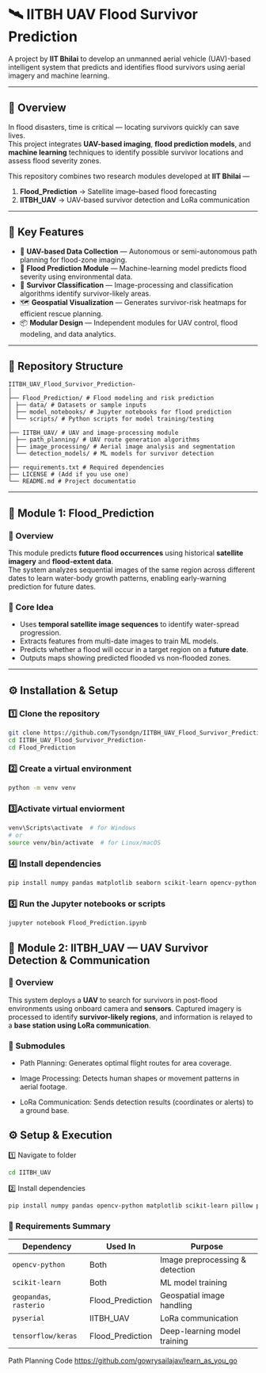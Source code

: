 # 🛰️ IITBH UAV Flood Survivor Prediction

A project by **IIT Bhilai** to develop an unmanned aerial vehicle (UAV)-based intelligent system that predicts and identifies flood survivors using aerial imagery and machine learning.

---

## 📖 Overview

In flood disasters, time is critical — locating survivors quickly can save lives.  
This project integrates **UAV-based imaging**, **flood prediction models**, and **machine learning** techniques to identify possible survivor locations and assess flood severity zones.

This repository combines two research modules developed at **IIT Bhilai** —  
1. **Flood_Prediction** → Satellite image–based flood forecasting  
2. **IITBH_UAV** → UAV-based survivor detection and LoRa communication  


---

## 🧩 Key Features

- 🚁 **UAV-based Data Collection** — Autonomous or semi-autonomous path planning for flood-zone imaging.  
- 🌊 **Flood Prediction Module** — Machine-learning model predicts flood severity using environmental data.  
- 🧠 **Survivor Classification** — Image-processing and classification algorithms identify survivor-likely areas.  
- 🗺️ **Geospatial Visualization** — Generates survivor-risk heatmaps for efficient rescue planning.  
- 📦 **Modular Design** — Independent modules for UAV control, flood modeling, and data analytics.

---

## 📂 Repository Structure
```
IITBH_UAV_Flood_Survivor_Prediction-
│
├── Flood_Prediction/ # Flood modeling and risk prediction
│ ├── data/ # Datasets or sample inputs
│ ├── model_notebooks/ # Jupyter notebooks for flood prediction
│ └── scripts/ # Python scripts for model training/testing
│
├── IITBH_UAV/ # UAV and image-processing module
│ ├── path_planning/ # UAV route generation algorithms
│ ├── image_processing/ # Aerial image analysis and segmentation
│ └── detection_models/ # ML models for survivor detection
│
├── requirements.txt # Required dependencies
├── LICENSE # (Add if you use one)
└── README.md # Project documentatio
```

---

## 🌊 Module 1: Flood_Prediction

### 📖 Overview
This module predicts **future flood occurrences** using historical **satellite imagery** and **flood-extent data**.  
The system analyzes sequential images of the same region across different dates to learn water-body growth patterns, enabling early-warning prediction for future dates.

### 🧠 Core Idea
- Uses **temporal satellite image sequences** to identify water-spread progression.  
- Extracts features from multi-date images to train ML models.  
- Predicts whether a flood will occur in a target region on a **future date**.  
- Outputs maps showing predicted flooded vs non-flooded zones.

---

## ⚙️ Installation & Setup

### 1️⃣ Clone the repository
```bash
git clone https://github.com/Tysondgn/IITBH_UAV_Flood_Survivor_Prediction-.git
cd IITBH_UAV_Flood_Survivor_Prediction-
cd Flood_Prediction
```
### 2️⃣ Create a virtual environment
```bash
python -m venv venv
```
### 3️⃣Activate virtual enviorment
```bash
venv\Scripts\activate  # for Windows
# or
source venv/bin/activate  # for Linux/macOS
```
### 4️⃣ Install dependencies
```bash
pip install numpy pandas matplotlib seaborn scikit-learn opencv-python tensorflow keras rasterio geopandas
```

### 5️⃣ Run the Jupyter notebooks or scripts
```bash
jupyter notebook Flood_Prediction.ipynb
```

## 🚁 Module 2: IITBH_UAV — UAV Survivor Detection & Communication
### 📖 Overview

This system deploys a **UAV** to search for survivors in post-flood environments using onboard camera and **sensors**.
Captured imagery is processed to identify **survivor-likely regions**, and information is relayed to a **base station using LoRa communication**.

### 🧩 Submodules

- Path Planning: Generates optimal flight routes for area coverage.

- Image Processing: Detects human shapes or movement patterns in aerial footage.

- LoRa Communication: Sends detection results (coordinates or alerts) to a ground base.

⚙️ Setup & Execution
---
1️⃣ Navigate to folder
```bash
cd IITBH_UAV
```
2️⃣ Install dependencies
```bash
pip install numpy pandas opencv-python matplotlib scikit-learn pillow pyserial

```
### 🧾 Requirements Summary

| Dependency              | Used In          | Purpose                         |
| ----------------------- | ---------------- | ------------------------------- |
| `opencv-python`         | Both             | Image preprocessing & detection |
| `scikit-learn`          | Both             | ML model training               |
| `geopandas`, `rasterio` | Flood_Prediction | Geospatial image handling       |
| `pyserial`              | IITBH_UAV        | LoRa communication              |
| `tensorflow/keras`      | Flood_Prediction | Deep-learning model training    |



Path Planning Code
https://github.com/gowrysailajav/learn_as_you_go

